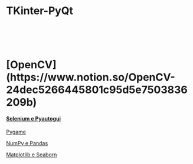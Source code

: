 <h1>TKinter-PyQt <h1><br>

<h1>[OpenCV](https://www.notion.so/OpenCV-24dec5266445801c95d5e7503836209b)</h1>

#### [Selenium e Pyautogui](https://www.notion.so/Selenium-e-Pyautogui-24dec526644580768dfaef03b330342d)

[Pygame](https://www.notion.so/Pygame-24dec526644580888801dbe0b389c16e)

[NumPy e Pandas](https://www.notion.so/NumPy-e-Pandas-24dec526644580ff94c5f10b05040b3a)

[Matplotlib e Seaborn](https://www.notion.so/Matplotlib-e-Seaborn-24dec526644580a79e5ac93dcc7c334b)
